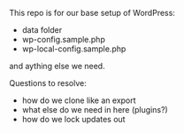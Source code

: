 This repo is for our base setup of WordPress:

- data folder
- wp-config.sample.php
- wp-local-config.sample.php

and aything else we need.

Questions to resolve:

- how do we clone like an export 
- what else do we need in here (plugins?)
- how do we lock updates out
